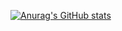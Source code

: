 [![Anurag's GitHub stats](https://github-readme-stats.vercel.app/api?username=Innokentie&show_icons=true&theme=tokyonight)](https://github.com/Innokentie/Innokentie/)
